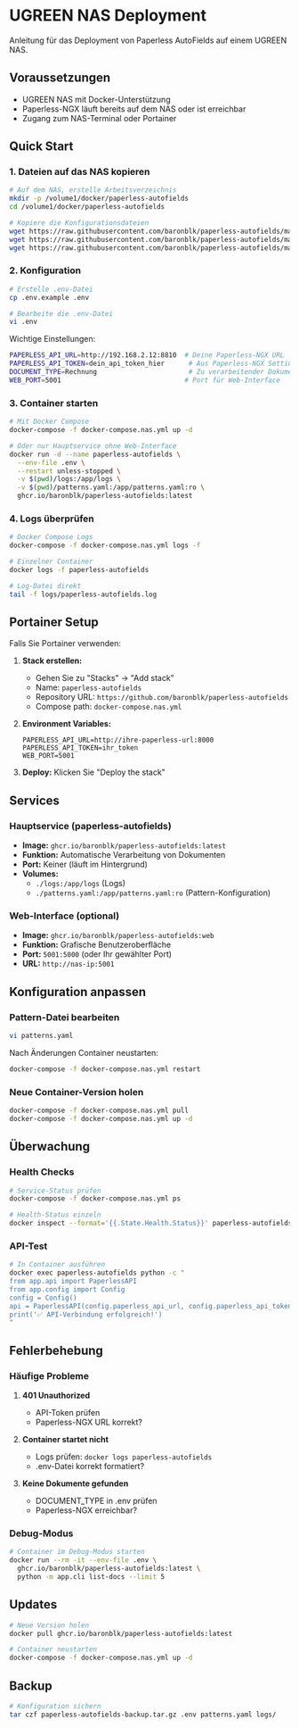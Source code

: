 # UGREEN NAS Deployment

Anleitung für das Deployment von Paperless AutoFields auf einem UGREEN NAS.

## Voraussetzungen

- UGREEN NAS mit Docker-Unterstützung
- Paperless-NGX läuft bereits auf dem NAS oder ist erreichbar
- Zugang zum NAS-Terminal oder Portainer

## Quick Start

### 1. Dateien auf das NAS kopieren

```bash
# Auf dem NAS, erstelle Arbeitsverzeichnis
mkdir -p /volume1/docker/paperless-autofields
cd /volume1/docker/paperless-autofields

# Kopiere die Konfigurationsdateien
wget https://raw.githubusercontent.com/baronblk/paperless-autofields/main/docker-compose.nas.yml
wget https://raw.githubusercontent.com/baronblk/paperless-autofields/main/.env.example
wget https://raw.githubusercontent.com/baronblk/paperless-autofields/main/patterns.yaml
```

### 2. Konfiguration

```bash
# Erstelle .env-Datei
cp .env.example .env

# Bearbeite die .env-Datei
vi .env
```

Wichtige Einstellungen:
```bash
PAPERLESS_API_URL=http://192.168.2.12:8810  # Deine Paperless-NGX URL
PAPERLESS_API_TOKEN=dein_api_token_hier      # Aus Paperless-NGX Settings > API
DOCUMENT_TYPE=Rechnung                       # Zu verarbeitender Dokumenttyp
WEB_PORT=5001                               # Port für Web-Interface
```

### 3. Container starten

```bash
# Mit Docker Compose
docker-compose -f docker-compose.nas.yml up -d

# Oder nur Hauptservice ohne Web-Interface
docker run -d --name paperless-autofields \
  --env-file .env \
  --restart unless-stopped \
  -v $(pwd)/logs:/app/logs \
  -v $(pwd)/patterns.yaml:/app/patterns.yaml:ro \
  ghcr.io/baronblk/paperless-autofields:latest
```

### 4. Logs überprüfen

```bash
# Docker Compose Logs
docker-compose -f docker-compose.nas.yml logs -f

# Einzelner Container
docker logs -f paperless-autofields

# Log-Datei direkt
tail -f logs/paperless-autofields.log
```

## Portainer Setup

Falls Sie Portainer verwenden:

1. **Stack erstellen:**
   - Gehen Sie zu "Stacks" → "Add stack"
   - Name: `paperless-autofields`
   - Repository URL: `https://github.com/baronblk/paperless-autofields`
   - Compose path: `docker-compose.nas.yml`

2. **Environment Variables:**
   ```
   PAPERLESS_API_URL=http://ihre-paperless-url:8000
   PAPERLESS_API_TOKEN=ihr_token
   WEB_PORT=5001
   ```

3. **Deploy:** Klicken Sie "Deploy the stack"

## Services

### Hauptservice (paperless-autofields)
- **Image:** `ghcr.io/baronblk/paperless-autofields:latest`
- **Funktion:** Automatische Verarbeitung von Dokumenten
- **Port:** Keiner (läuft im Hintergrund)
- **Volumes:** 
  - `./logs:/app/logs` (Logs)
  - `./patterns.yaml:/app/patterns.yaml:ro` (Pattern-Konfiguration)

### Web-Interface (optional)
- **Image:** `ghcr.io/baronblk/paperless-autofields:web`
- **Funktion:** Grafische Benutzeroberfläche
- **Port:** `5001:5000` (oder Ihr gewählter Port)
- **URL:** `http://nas-ip:5001`

## Konfiguration anpassen

### Pattern-Datei bearbeiten
```bash
vi patterns.yaml
```

Nach Änderungen Container neustarten:
```bash
docker-compose -f docker-compose.nas.yml restart
```

### Neue Container-Version holen
```bash
docker-compose -f docker-compose.nas.yml pull
docker-compose -f docker-compose.nas.yml up -d
```

## Überwachung

### Health Checks
```bash
# Service-Status prüfen
docker-compose -f docker-compose.nas.yml ps

# Health-Status einzeln
docker inspect --format='{{.State.Health.Status}}' paperless-autofields
```

### API-Test
```bash
# In Container ausführen
docker exec paperless-autofields python -c "
from app.api import PaperlessAPI
from app.config import Config
config = Config()
api = PaperlessAPI(config.paperless_api_url, config.paperless_api_token)
print('✅ API-Verbindung erfolgreich!')
"
```

## Fehlerbehebung

### Häufige Probleme

1. **401 Unauthorized**
   - API-Token prüfen
   - Paperless-NGX URL korrekt?

2. **Container startet nicht**
   - Logs prüfen: `docker logs paperless-autofields`
   - .env-Datei korrekt formatiert?

3. **Keine Dokumente gefunden**
   - DOCUMENT_TYPE in .env prüfen
   - Paperless-NGX erreichbar?

### Debug-Modus
```bash
# Container im Debug-Modus starten
docker run --rm -it --env-file .env \
  ghcr.io/baronblk/paperless-autofields:latest \
  python -m app.cli list-docs --limit 5
```

## Updates

```bash
# Neue Version holen
docker pull ghcr.io/baronblk/paperless-autofields:latest

# Container neustarten
docker-compose -f docker-compose.nas.yml up -d
```

## Backup

```bash
# Konfiguration sichern
tar czf paperless-autofields-backup.tar.gz .env patterns.yaml logs/
```
